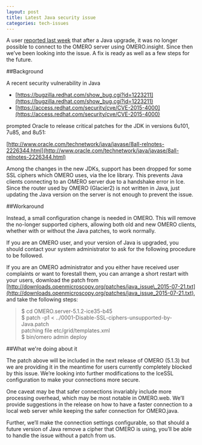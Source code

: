 ```yaml
---
layout: post
title: Latest Java security issue
categories: tech-issues
---
```


A user [reported last week](https://www.openmicroscopy.org/community/viewtopic.php?f=5&t=7856) that
after a Java upgrade, it was no longer possible to connect to the OMERO server
using OMERO.insight. Since then we’ve been looking into the issue. A fix is
ready as well as a few steps for the future.

##Background

A recent security vulnerability in Java

- [https://bugzilla.redhat.com/show_bug.cgi?id=1223211](https://bugzilla.redhat.com/show_bug.cgi?id=1223211)
- [https://access.redhat.com/security/cve/CVE-2015-4000](https://access.redhat.com/security/cve/CVE-2015-4000)

prompted Oracle to release critical patches for the JDK in versions 6u101,
7u85, and 8u51:

[http://www.oracle.com/technetwork/java/javase/8all-relnotes-2226344.html](http://www.oracle.com/technetwork/java/javase/8all-relnotes-2226344.html)

Among the changes in the new JDKs, support has been dropped for some SSL
ciphers which OMERO uses, via the Ice library. This prevents Java clients
connecting to an OMERO server due to a handshake error in Ice. Since the
router used by OMERO (Glacier2) is not written in Java, just updating the Java
version on the server is not enough to prevent the issue.

##Workaround

Instead, a small configuration change is needed in OMERO. This will remove the
no-longer supported ciphers, allowing both old and new OMERO clients, whether
with or without the Java patches, to work normally.

If you are an OMERO user, and your version of Java is upgraded, you should
contact your system administrator to ask for the following procedure to be
followed.

If you are an OMERO administrator and you either have received user complaints
or want to forestall them, you can arrange a short restart with your users,
download the patch from
[http://downloads.openmicroscopy.org/patches/java_issue\_2015-07-21.txt](http://downloads.openmicroscopy.org/patches/java_issue_2015-07-21.txt), and
take the following steps:

>$ cd OMERO.server-5.1.2-ice35-b45  
>$ patch -p1 < ../0001-Disable-SSL-ciphers-unsupported-by-Java.patch  
>patching file etc/grid/templates.xml  
>$ bin/omero admin deploy

##What we're doing about it

The patch above will be included in the next release of OMERO (5.1.3) but we
are providing it in the meantime for users currently completely blocked by
this issue. We’re looking into further modifications to the IceSSL
configuration to make your connections more secure.

One caveat may be that safer connections invariably include more processing
overhead, which may be most notable in OMERO.web. We’ll provide suggestions in
the release on how to have a faster connection to a local web server while
keeping the safer connection for OMERO.java.

Further, we’ll make the connection settings configurable, so that should a
future version of Java remove a cipher that OMERO is using, you’ll be able to
handle the issue without a patch from us.

